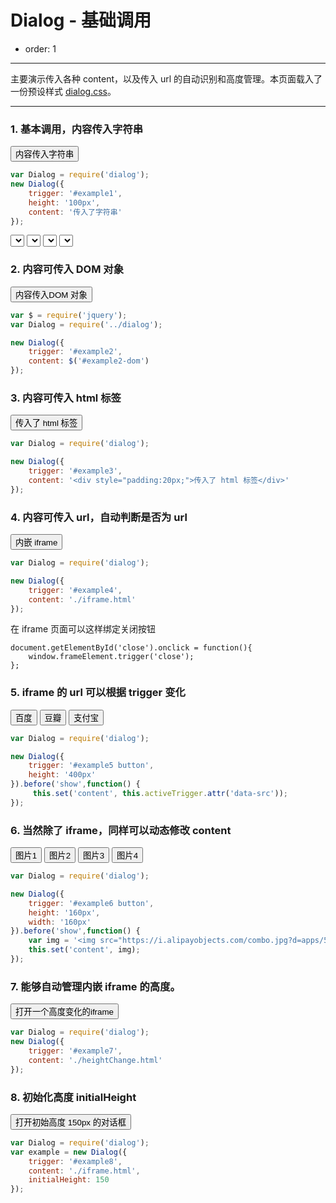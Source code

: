 # Dialog - 基础调用

- order: 1

---

主要演示传入各种 content，以及传入 url 的自动识别和高度管理。本页面载入了一份预设样式 [dialog.css](https://github.com/aralejs/dialog/blob/master/src/dialog.css)。

<link href="../src/dialog.css" rel="stylesheet">
<style>
.fn-hide {display:none;}
</style>

---

### 1. 基本调用，内容传入字符串

<button id="example1">内容传入字符串</button>

````javascript
var Dialog = require('dialog');
new Dialog({
    trigger: '#example1',
    height: '100px',
    content: '传入了字符串'
});
````

<select></select>
<select></select>
<select></select>
<select></select>

### 2. 内容可传入 DOM 对象

<button id="example2">内容传入DOM 对象</button>

<div class="fn-hide"><div id="example2-dom" style="padding:50px">传入了DOM</div></div>


````javascript
var $ = require('jquery');
var Dialog = require('../dialog');

new Dialog({
    trigger: '#example2',
    content: $('#example2-dom')
});
````


### 3. 内容可传入 html 标签

<button id="example3">传入了 html 标签</button>

````javascript
var Dialog = require('dialog');

new Dialog({
    trigger: '#example3',
    content: '<div style="padding:20px;">传入了 html 标签</div>'
});
````

### 4. 内容可传入 url，自动判断是否为 url

<button id="example4">内嵌 iframe</button>

````javascript
var Dialog = require('dialog');

new Dialog({
    trigger: '#example4',
    content: './iframe.html'
});
````

在 iframe 页面可以这样绑定关闭按钮

```
document.getElementById('close').onclick = function(){
    window.frameElement.trigger('close');
};
```

### 5. iframe 的 url 可以根据 trigger 变化

<div id="example5" class="cell">
    <button data-src="http://baidu.com">百度</button>
    <button data-src="http://douban.com">豆瓣</button>
    <button data-src="https://www.alipay.com">支付宝</button>
</div>

````javascript
var Dialog = require('dialog');

new Dialog({
    trigger: '#example5 button',
    height: '400px'
}).before('show',function() {
     this.set('content', this.activeTrigger.attr('data-src'));
});
````

### 6. 当然除了 iframe，同样可以动态修改 content

<div id="example6" class="cell">
    <button data-id="10015">图片1</button>
    <button data-id="10016">图片2</button>
    <button data-id="10053">图片3</button>
    <button data-id="10075">图片4</button>
</div>

````javascript
var Dialog = require('dialog');

new Dialog({
    trigger: '#example6 button',
    height: '160px',
    width: '160px'
}).before('show',function() {
    var img = '<img src="https://i.alipayobjects.com/combo.jpg?d=apps/58&t='+ this.activeTrigger.attr('data-id') + '" />';
    this.set('content', img);
});
````


### 7. 能够自动管理内嵌 iframe 的高度。

<button id="example7">打开一个高度变化的iframe</button>

````javascript
var Dialog = require('dialog');
new Dialog({
    trigger: '#example7',
    content: './heightChange.html'
});
````


### 8. 初始化高度 initialHeight

<button id="example8">打开初始高度 150px 的对话框</button>

````javascript
var Dialog = require('dialog');
var example = new Dialog({
    trigger: '#example8',
    content: './iframe.html',
    initialHeight: 150
});
````
